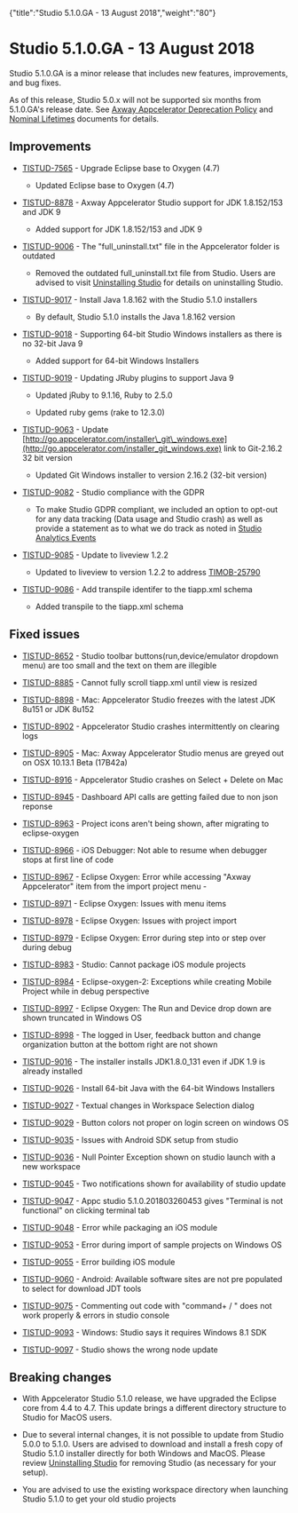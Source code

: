 {"title":"Studio 5.1.0.GA - 13 August 2018","weight":"80"} 

# Studio 5.1.0.GA - 13 August 2018

Studio 5.1.0.GA is a minor release that includes new features, improvements, and bug fixes.

As of this release, Studio 5.0.x will not be supported six months from 5.1.0.GA's release date. See [Axway Appcelerator Deprecation Policy](/docs/appc/AMPLIFY_Appcelerator_Services_Overview/Axway_Appcelerator_Deprecation_Policy/) and [Nominal Lifetimes](/docs/appc/AMPLIFY_Appcelerator_Services_Overview/Axway_Appcelerator_Product_Lifecycle/#NominalLifetimes) documents for details.

## Improvements

*   [TISTUD-7565](https://jira.appcelerator.org/browse/TISTUD-7565) - Upgrade Eclipse base to Oxygen (4.7)
    
    *   Updated Eclipse base to Oxygen (4.7)
        
*   [TISTUD-8878](https://jira.appcelerator.org/browse/TISTUD-8878) - Axway Appcelerator Studio support for JDK 1.8.152/153 and JDK 9
    
    *   Added support for JDK 1.8.152/153 and JDK 9
        
*   [TISTUD-9006](https://jira.appcelerator.org/browse/TISTUD-9006) - The "full\_uninstall.txt" file in the Appcelerator folder is outdated
    
    *   Removed the outdated full\_uninstall.txt file from Studio. Users are advised to visit [Uninstalling Studio](/docs/appc/Axway_Appcelerator_Studio/Axway_Appcelerator_Studio_Guide/Updating_Studio/Uninstalling_Studio/) for details on uninstalling Studio.
        
*   [TISTUD-9017](https://jira.appcelerator.org/browse/TISTUD-9017) \- Install Java 1.8.162 with the Studio 5.1.0 installers
    
    *   By default, Studio 5.1.0 installs the Java 1.8.162 version
        
*   [TISTUD-9018](https://jira.appcelerator.org/browse/TISTUD-9018) - Supporting 64-bit Studio Windows installers as there is no 32-bit Java 9
    
    *   Added support for 64-bit Windows Installers
        
*   [TISTUD-9019](https://jira.appcelerator.org/browse/TISTUD-9019) - Updating JRuby plugins to support Java 9
    
    *   Updated jRuby to 9.1.16, Ruby to 2.5.0
        
    *   Updated ruby gems (rake to 12.3.0)
        
*   [TISTUD-9063](https://jira.appcelerator.org/browse/TISTUD-9063) \- Update [http://go.appcelerator.com/installer\_git\_windows.exe](http://go.appcelerator.com/installer_git_windows.exe) link to Git-2.16.2 32 bit version
    
    *   Updated Git Windows installer to version 2.16.2 (32-bit version)
        
*   [TISTUD-9082](https://jira.appcelerator.org/browse/TISTUD-9082) - Studio compliance with the GDPR
    
    *   To make Studio GDPR compliant, we included an option to opt-out for any data tracking (Data usage and Studio crash) as well as provide a statement as to what we do track as noted in [Studio Analytics Events](/docs/appc/Axway_Appcelerator_Studio/Axway_Appcelerator_Studio_Guide/Studio_Analytics_Events/)
        
*   [TISTUD-9085](https://jira.appcelerator.org/browse/TISTUD-9085) - Update to liveview 1.2.2
    
    *   Updated to liveview to version 1.2.2 to address [TIMOB-25790](https://jira.appcelerator.org/browse/TIMOB-25790)
        
*   [TISTUD-9086](https://jira.appcelerator.org/browse/TISTUD-9086) - Add transpile identifer to the tiapp.xml schema
    
    *   Added transpile to the tiapp.xml schema
        

## Fixed issues

*   [TISTUD-8652](https://jira.appcelerator.org/browse/TISTUD-8652) - Studio toolbar buttons(run,device/emulator dropdown menu) are too small and the text on them are illegible
    
*   [TISTUD-8885](https://jira.appcelerator.org/browse/TISTUD-8885) - Cannot fully scroll tiapp.xml until view is resized
    
*   [TISTUD-8898](https://jira.appcelerator.org/browse/TISTUD-8898) - Mac: Appcelerator Studio freezes with the latest JDK 8u151 or JDK 8u152
    
*   [TISTUD-8902](https://jira.appcelerator.org/browse/TISTUD-8902) - Appcelerator Studio crashes intermittently on clearing logs
    
*   [TISTUD-8905](https://jira.appcelerator.org/browse/TISTUD-8905) - Mac: Axway Appcelerator Studio menus are greyed out on OSX 10.13.1 Beta (17B42a)
    
*   [TISTUD-8916](https://jira.appcelerator.org/browse/TISTUD-8916) - Appcelerator Studio crashes on Select + Delete on Mac
    
*   [TISTUD-8945](https://jira.appcelerator.org/browse/TISTUD-8945) - Dashboard API calls are getting failed due to non json reponse
    
*   [TISTUD-8963](https://jira.appcelerator.org/browse/TISTUD-8963) - Project icons aren't being shown, after migrating to eclipse-oxygen
    
*   [TISTUD-8966](https://jira.appcelerator.org/browse/TISTUD-8966) - iOS Debugger: Not able to resume when debugger stops at first line of code
    
*   [TISTUD-8967](https://jira.appcelerator.org/browse/TISTUD-8967) - Eclipse Oxygen: Error while accessing "Axway Appcelerator" item from the import project menu -
    
*   [TISTUD-8971](https://jira.appcelerator.org/browse/TISTUD-8971) - Eclipse Oxygen: Issues with menu items
    
*   [TISTUD-8978](https://jira.appcelerator.org/browse/TISTUD-8978) - Eclipse Oxygen: Issues with project import
    
*   [TISTUD-8979](https://jira.appcelerator.org/browse/TISTUD-8979) - Eclipse Oxygen: Error during step into or step over during debug
    
*   [TISTUD-8983](https://jira.appcelerator.org/browse/TISTUD-8983) - Studio: Cannot package iOS module projects
    
*   [TISTUD-8984](https://jira.appcelerator.org/browse/TISTUD-8984) - Eclipse-oxygen-2: Exceptions while creating Mobile Project while in debug perspective
    
*   [TISTUD-8997](https://jira.appcelerator.org/browse/TISTUD-8997) - Eclipse Oxygen: The Run and Device drop down are shown truncated in Windows OS
    
*   [TISTUD-8998](https://jira.appcelerator.org/browse/TISTUD-8998) - The logged in User, feedback button and change organization button at the bottom right are not shown
    
*   [TISTUD-9016](https://jira.appcelerator.org/browse/TISTUD-9016) - The installer installs JDK1.8.0\_131 even if JDK 1.9 is already installed
    
*   [TISTUD-9026](https://jira.appcelerator.org/browse/TISTUD-9026) - Install 64-bit Java with the 64-bit Windows Installers
    
*   [TISTUD-9027](https://jira.appcelerator.org/browse/TISTUD-9027) - Textual changes in Workspace Selection dialog
    
*   [TISTUD-9029](https://jira.appcelerator.org/browse/TISTUD-9029) - Button colors not proper on login screen on windows OS
    
*   [TISTUD-9035](https://jira.appcelerator.org/browse/TISTUD-9035) - Issues with Android SDK setup from studio
    
*   [TISTUD-9036](https://jira.appcelerator.org/browse/TISTUD-9036) - Null Pointer Exception shown on studio launch with a new workspace
    
*   [TISTUD-9045](https://jira.appcelerator.org/browse/TISTUD-9045) - Two notifications shown for availability of studio update
    
*   [TISTUD-9047](https://jira.appcelerator.org/browse/TISTUD-9047) - Appc studio 5.1.0.201803260453 gives "Terminal is not functional" on clicking terminal tab
    
*   [TISTUD-9048](https://jira.appcelerator.org/browse/TISTUD-9048) - Error while packaging an iOS module
    
*   [TISTUD-9053](https://jira.appcelerator.org/browse/TISTUD-9053) - Error during import of sample projects on Windows OS
    
*   [TISTUD-9055](https://jira.appcelerator.org/browse/TISTUD-9055) - Error building iOS module
    
*   [TISTUD-9060](https://jira.appcelerator.org/browse/TISTUD-9060) - Android: Available software sites are not pre populated to select for download JDT tools
    
*   [TISTUD-9075](https://jira.appcelerator.org/browse/TISTUD-9075) - Commenting out code with "command+ / " does not work properly & errors in studio console
    
*   [TISTUD-9093](https://jira.appcelerator.org/browse/TISTUD-9093) - Windows: Studio says it requires Windows 8.1 SDK
    
*   [TISTUD-9097](https://jira.appcelerator.org/browse/TISTUD-9097) - Studio shows the wrong node update
    

## Breaking changes

*   With Appcelerator Studio 5.1.0 release, we have upgraded the Eclipse core from 4.4 to 4.7. This update brings a different directory structure to Studio for MacOS users.
    
*   Due to several internal changes, it is not possible to update from Studio 5.0.0 to 5.1.0. Users are advised to download and install a fresh copy of Studio 5.1.0 installer directly for both Windows and MacOS. Please review [Uninstalling Studio](/docs/appc/Axway_Appcelerator_Studio/Axway_Appcelerator_Studio_Guide/Updating_Studio/Uninstalling_Studio/) for removing Studio (as necessary for your setup).
    
*   You are advised to use the existing workspace directory when launching Studio 5.1.0 to get your old studio projects